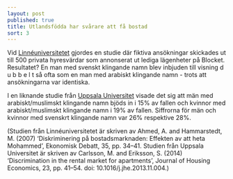 ```yaml
---
layout: post
published: true
title: Utlandsfödda har svårare att få bostad
sort: 3
---
```






Vid [Linnéuniversitetet](http://lnu.diva-portal.org/smash/record.jsf?pid=diva2%3A202762&dswid=-3522) gjordes en studie där fiktiva ansökningar skickades ut till 500 privata hyresvärdar som annonserat ut lediga lägenheter på Blocket. Resultatet? En man med svenskt klingande namn blev inbjuden till visning d u b b e l t så ofta som en man med arabiskt klingande namn - trots att ansökningarna var identiska.

I en liknande studie från [Uppsala Universitet](https://ezp.sub.su.se/login?url=http://search.ebscohost.com/login.aspx?direct=true&db=edselp&AN=S1051137713000582&lang=sv&site=eds-live&scope=site) visade det sig att män med arabiskt/muslimskt klingande namn bjöds in i 15% av fallen och kvinnor med arabiskt/muslimskt klingande namn i 19% av fallen. Siffrorna för män och kvinnor med svenskrt klingande namn var 26% respektive 28%.

(Studien från Linnéuniversitetet är skriven av Ahmed, A. and Hammarstedt, M. (2007) ‘Diskriminering på bostadsmarknaden: Effekten av att heta Mohammed’, Ekonomisk Debatt, 35, pp. 34–41. Studien från Uppsala Universitet är skriven av Carlsson, M. and Eriksson, S. (2014) ‘Discrimination in the rental market for apartments’, Journal of Housing Economics, 23, pp. 41–54. doi: 10.1016/j.jhe.2013.11.004.)
